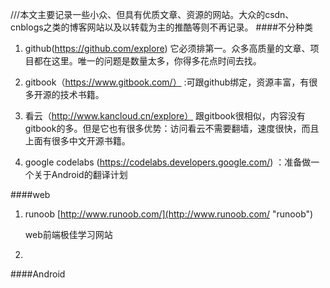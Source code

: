 ///本文主要记录一些小众、但具有优质文章、资源的网站。大众的csdn、cnblogs之类的博客网站以及以转载为主的推酷等则不再记录。
####不分种类
1. github(https://github.com/explore) 它必须排第一。众多高质量的文章、项目都在这里。唯一的问题是数量太多，你得多花点时间去找。

1. gitbook（https://www.gitbook.com/） :可跟github绑定，资源丰富，有很多开源的技术书籍。

1. 看云（http://www.kancloud.cn/explore） 跟gitbook很相似，内容没有gitbook的多。但是它也有很多优势：访问看云不需要翻墙，速度很快，而且上面有很多中文开源书籍。
1. google codelabs (https://codelabs.developers.google.com/) ：准备做一个关于Android的翻译计划



####web
1. runoob [http://www.runoob.com/](http://www.runoob.com/ "runoob")

	web前端极佳学习网站
2. 



####Android